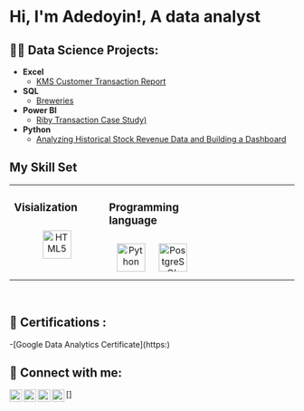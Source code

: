 <h1>Hi, I'm Adedoyin!, A data analyst </a></h1>

<h2>👨‍💻 Data Science Projects:</h2>

- <b>Excel </b>
  - [KMS Customer Transaction Report](https://github.com/Iyadvnni/First-Excel-Project_Dashboard)
- <b>SQL</b>
  - [Breweries](https://githu)
- <b>Power BI</b>
  - [Riby Transaction Case Study)](https://github.com/Iyadvnni/Riby-Hackaton-Case-Study-)
- <b> Python</b>
  - [Analyzing Historical Stock Revenue Data and Building a Dashboard](https://github.com/Iyadvnni/Analyzing-Historical-Stock-Revenue-Data-and-Building-a-Dashboard)

## My Skill Set  
<table><tr><td valign="top" width="33%">



### Visialization 
<div align="center">  
<img style="margin: 10px" src="https://github.com/microsoft/PowerBI-Icons/blob/main/PNG/Power-BI.png" alt="HTML5" height="50" />     
</div>

</td><td valign="top" width="33%">


### Programming language  
<div align="center">   
<img style="margin: 10px" src="https://profilinator.rishav.dev/skills-assets/python-original.svg" alt="Python" height="50" />   
<img style="margin: 10px" src="https://profilinator.rishav.dev/skills-assets/postgresql-original-wordmark.svg" alt="PostgreSQL" height="50" />  
</div>

</td><td valign="top" width="33%">

</td></tr></table>  

<br/>  


<h2>📑 Certifications :</h2>
-[Google Data Analytics Certificate](https:)

<h2> 🤳 Connect with me:</h2>

[<img align="left" alt="akinsemoyinadedoyin | gmail" width="22px" src="https://cdn.jsdelivr.net/npm/simple-icons@v3/icons/gmail.svg" />]
[<img align="left" alt="Iyadvnni | Twitter" width="22px" src="https://cdn.jsdelivr.net/npm/simple-icons@v3/icons/twitter.svg" />][twitter]
[<img align="left" alt="JoshMadakor | LinkedIn" width="22px" src="https://cdn.jsdelivr.net/npm/simple-icons@v3/icons/linkedin.svg" />][linkedin]
[<img align="left" alt="Iyadvnni | Instagram" width="22px" src="https://cdn.jsdelivr.net/npm/simple-icons@v3/icons/instagram.svg" />][instagram]

[twitter]: https://twitter.com/iyadvnni
[instagram]: https://www.instagram.com/iyadvnni/
[linkedin]: https://linkedin.com/in/adedoyin-Akinsemoyin

<!--
**Iyadvnni/Iyadvnni** is a ✨ _special_ ✨ repository because its `README.md` (this file) appears on your GitHub profile.

Here are some ideas to get you started:

- 🔭 I’m currently working on ...
- 🌱 I’m currently learning ...
- 👯 I’m looking to collaborate on ...
- 🤔 I’m looking for help with ...
- 💬 Ask me about ...
- 📫 How to reach me: ...
- 😄 Pronouns: ...
- ⚡ Fun fact: ...
-->
